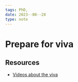 ```yaml
---
tags: PhD,
date: 2023--08--28
type: note
---
```


# Prepare for viva

## Resources

- [Videos about the viva](https://port.sas.ac.uk/mod/page/view.php?id=1927)